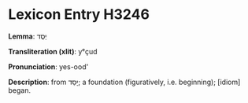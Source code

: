 # Lexicon Entry H3246

**Lemma**: יְסֻד

**Transliteration (xlit)**: yᵉçud

**Pronunciation**: yes-ood'

**Description**:
from יָסַד; a foundation (figuratively, i.e. beginning); [idiom] began.
